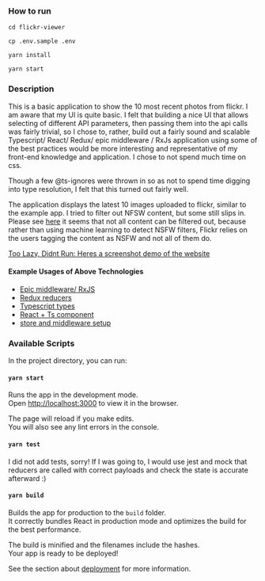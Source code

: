 ### How to run

```cd flickr-viewer```

```cp .env.sample .env```

```yarn install```

```yarn start```


### Description

This is a basic application to show the 10 most recent photos from flickr.
I am aware that my UI is quite basic. I felt that building a nice UI that allows selecting
of different API parameters, then passing them into the api calls was fairly trivial, so
I chose to, rather, build out a fairly sound and scalable Typescript/ React/ Redux/ epic middleware / RxJs
application using some of the best practices would be more interesting and representative of my
front-end knowledge and application. I chose to not spend much time on css.

Though a few @ts-ignores were thrown in so as not to spend time digging into type resolution, I felt that
this turned out fairly well.

The application displays the latest 10 images uploaded to flickr, similar to the example app.
I tried to filter out NFSW content, but some still slips in.
Please see [here](https://www.flickr.com/help/forum/en-us/72157690999953734/) it seems that not all content can be filtered out, because
rather than using machine learning to detect NSFW filters, Flickr relies on the users tagging the content as NSFW and not all of them do.

[Too Lazy, Didnt Run: Heres a screenshot demo of the website](https://drive.google.com/file/d/11Vh0NR9DTT7KGdo-wdNtDGnKribaIPGU/view?usp=sharing)

#### Example Usages of Above Technologies
* [Epic middleware/ RxJS](https://github.com/GrantEaton/flickr-viewer/blob/master/src/epics/image-epics.ts#L27)
* [Redux reducers](https://github.com/GrantEaton/flickr-viewer/blob/master/src/reducers/image-reducers.ts#L11)
* [Typescript types](https://github.com/GrantEaton/flickr-viewer/blob/master/src/types/types.ts#L1)
* [React + Ts component](https://github.com/GrantEaton/flickr-viewer/blob/master/src/components/ImageDashboard.tsx#L36)
* [store and middleware setup](https://github.com/GrantEaton/flickr-viewer/blob/master/src/store/index.ts#L1)

### Available Scripts

In the project directory, you can run:

#### `yarn start`

Runs the app in the development mode.<br />
Open [http://localhost:3000](http://localhost:3000) to view it in the browser.

The page will reload if you make edits.<br />
You will also see any lint errors in the console.

#### `yarn test`

I did not add tests, sorry! If I was going to, I would use jest and mock that
reducers are called with correct payloads and check the state is accurate afterward :)

#### `yarn build`

Builds the app for production to the `build` folder.<br />
It correctly bundles React in production mode and optimizes the build for the best performance.

The build is minified and the filenames include the hashes.<br />
Your app is ready to be deployed!

See the section about [deployment](https://facebook.github.io/create-react-app/docs/deployment) for more information.
